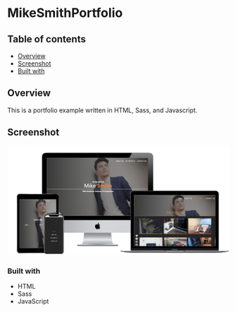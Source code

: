 # MikeSmithPortfolio

## Table of contents

- [Overview](#overview)
- [Screenshot](#screenshot)
- [Built with](#built-with)


## Overview
   This is a portfolio example written in HTML, Sass, and Javascript.

## Screenshot

![](img\Screenshot.png)

### Built with
- HTML
- Sass
- JavaScript


